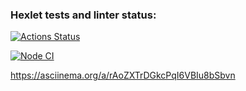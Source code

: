 ### Hexlet tests and linter status:
[![Actions Status](https://github.com/Ivanyas/backend-project-4/actions/workflows/hexlet-check.yml/badge.svg)](https://github.com/Ivanyas/backend-project-4/actions)

[![Node CI](https://github.com/Ivanyas/backend-project-4/actions/workflows/nodejs.yml/badge.svg)](https://github.com/Ivanyas/backend-project-4/actions/workflows/nodejs.yml)

https://asciinema.org/a/rAoZXTrDGkcPqI6VBIu8bSbvn